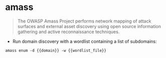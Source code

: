 # amass
> The OWASP Amass Project performs network mapping of attack surfaces and external asset discovery using open source information gathering and active reconnaissance techniques.

- Run domain discovery with a wordlist containing a list of subdomains:

`amass enum -d {{domain}} -w {{wordlist_file}}`

